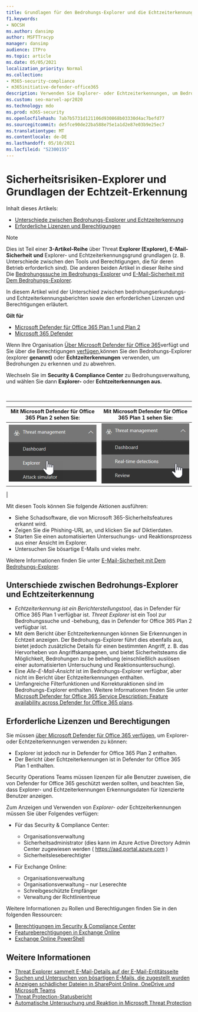 ```yaml
---
title: Grundlagen für den Bedrohungs-Explorer und die Echtzeiterkennung in Microsoft Defender für Office 365
f1.keywords:
- NOCSH
ms.author: dansimp
author: MSFTTracyp
manager: dansimp
audience: ITPro
ms.topic: article
ms.date: 05/05/2021
localization_priority: Normal
ms.collection:
- M365-security-compliance
- m365initiative-defender-office365
description: Verwenden Sie Explorer- oder Echtzeiterkennungen, um Bedrohungen effizient zu untersuchen und darauf zu reagieren.
ms.custom: seo-marvel-apr2020
ms.technology: mdo
ms.prod: m365-security
ms.openlocfilehash: 7ab7b5731d121106d930868b03330d4ac7befd77
ms.sourcegitcommit: de5fce90de22ba588e75e1a1d2e87e03b9e25ec7
ms.translationtype: MT
ms.contentlocale: de-DE
ms.lasthandoff: 05/10/2021
ms.locfileid: "52300155"
---
```

# <a name="threat-explorer-and-real-time-detections-basics"></a>Sicherheitsrisiken-Explorer und Grundlagen der Echtzeit-Erkennung

Inhalt dieses Artikels:

- [Unterschiede zwischen Bedrohungs-Explorer und Echtzeiterkennung](#differences-between-threat-explorer-and-real-time-detections)<br/>
- [Erforderliche Lizenzen und Berechtigungen](#required-licenses-and-permissions)

> [!NOTE]
> Dies ist Teil einer **3-Artikel-Reihe** über Threat **Explorer (Explorer),** **E-Mail-Sicherheit** **und** Explorer- und Echtzeiterkennungsgrund grundlagen (z. B. Unterschiede zwischen den Tools und Berechtigungen, die für deren Betrieb erforderlich sind). Die anderen beiden Artikel in dieser Reihe sind Die [Bedrohungssuche im Bedrohungs-Explorer](threat-hunting-in-threat-explorer.md) und [E-Mail-Sicherheit mit Dem Bedrohungs-Explorer](email-security-in-microsoft-defender.md).

In diesem Artikel wird der Unterschied zwischen bedrohungserkundungs- und Echtzeiterkennungsberichten sowie den erforderlichen Lizenzen und Berechtigungen erläutert.

**Gilt für**
- [Microsoft Defender für Office 365 Plan 1 und Plan 2](defender-for-office-365.md)
- [Microsoft 365 Defender](../defender/microsoft-365-defender.md)

Wenn Ihre Organisation [Über Microsoft Defender für Office 365](defender-for-office-365.md)verfügt und Sie über die Berechtigungen [verfügen,](#required-licenses-and-permissions)können Sie den Bedrohungs-Explorer (explorer **genannt)** oder **Echtzeiterkennungen** verwenden, um Bedrohungen zu erkennen und zu abwehren. 

Wechseln Sie im **Security & Compliance Center** zu Bedrohungsverwaltung, und wählen Sie dann **Explorer-**  oder **Echtzeiterkennungen aus.** 

<br>

****

|Mit Microsoft Defender für Office 365 Plan 2 sehen Sie:|Mit Microsoft Defender für Office 365 Plan 1 sehen Sie:|
|---|---|
|![Bedrohungs-Explorer](../../media/threatmgmt-explorer.png)|![Echtzeiterkennungen](../../media/threatmgmt-realtimedetections.png)|
|

Mit diesen Tools können Sie folgende Aktionen ausführen:

- Siehe Schadsoftware, die von Microsoft 365-Sicherheitsfeatures erkannt wird.
- Zeigen Sie die Phishing-URL an, und klicken Sie auf Diktierdaten.
- Starten Sie einen automatisierten Untersuchungs- und Reaktionsprozess aus einer Ansicht im Explorer.
- Untersuchen Sie bösartige E-Mails und vieles mehr.

Weitere Informationen finden Sie unter [E-Mail-Sicherheit mit Dem Bedrohungs-Explorer](email-security-in-microsoft-defender.md).

## <a name="differences-between-threat-explorer-and-real-time-detections"></a>Unterschiede zwischen Bedrohungs-Explorer und Echtzeiterkennung

- *Echtzeiterkennung ist ein Berichterstellungstool,* das in Defender für Office 365 Plan 1 verfügbar ist. *Threat Explorer* ist ein Tool zur Bedrohungssuche und -behebung, das in Defender for Office 365 Plan 2 verfügbar ist.
- Mit dem Bericht über Echtzeiterkennungen können Sie Erkennungen in Echtzeit anzeigen. Der Bedrohungs-Explorer führt dies ebenfalls aus, bietet jedoch zusätzliche Details für einen bestimmten Angriff, z. B. das [](automated-investigation-response-office.md)Hervorheben von Angriffskampagnen, und bietet Sicherheitsteams die Möglichkeit, Bedrohungen zu be behebung (einschließlich auslösen einer automatisierten Untersuchung und Reaktionsuntersuchung).
- Eine *Alle-E-Mail-Ansicht* ist im Bedrohungs-Explorer verfügbar, aber nicht im Bericht über Echtzeiterkennungen enthalten.
- Umfangreiche Filterfunktionen und Korrekturaktionen sind im Bedrohungs-Explorer enthalten. Weitere Informationen finden Sie unter [Microsoft Defender for Office 365 Service Description: Feature availability across Defender for Office 365 plans](/office365/servicedescriptions/office-365-advanced-threat-protection-service-description#feature-availability-across-advanced-threat-protection-atp-plans).

## <a name="required-licenses-and-permissions"></a>Erforderliche Lizenzen und Berechtigungen

Sie müssen [über Microsoft Defender für Office 365 verfügen,](defender-for-office-365.md) um Explorer- oder Echtzeiterkennungen verwenden zu können:

- Explorer ist jedoch nur in Defender for Office 365 Plan 2 enthalten.
- Der Bericht über Echtzeiterkennungen ist in Defender for Office 365 Plan 1 enthalten.

Security Operations Teams müssen lizenzen für alle Benutzer zuweisen, die von Defender for Office 365 geschützt werden sollten, und beachten Sie, dass Explorer- und Echtzeiterkennungen Erkennungsdaten für lizenzierte Benutzer anzeigen.

Zum Anzeigen und Verwenden von *Explorer- oder* Echtzeiterkennungen müssen Sie über Folgendes verfügen:

- Für das Security & Compliance Center:

  - Organisationsverwaltung
  - Sicherheitsadministrator (dies kann im Azure Active Directory Admin Center zugewiesen werden ( <https://aad.portal.azure.com> )
  - Sicherheitsleseberechtigter

- Für Exchange Online:

  - Organisationsverwaltung
  - Organisationsverwaltung – nur Leserechte
  - Schreibgeschützte Empfänger
  - Verwaltung der Richtlinientreue

Weitere Informationen zu Rollen und Berechtigungen finden Sie in den folgenden Ressourcen:

- [Berechtigungen im Security & Compliance Center](permissions-in-the-security-and-compliance-center.md)
- [Featureberechtigungen in Exchange Online](/exchange/permissions-exo/feature-permissions)
- [Exchange Online PowerShell](/powershell/exchange/exchange-online-powershell)

## <a name="more-information"></a>Weitere Informationen
- [Threat Explorer sammelt E-Mail-Details auf der E-Mail-Entitätsseite](mdo-email-entity-page.md)
- [Suchen und Untersuchen von bösartigen E-Mails, die zugestellt wurden](investigate-malicious-email-that-was-delivered.md)
- [Anzeigen schädlicher Dateien in SharePoint Online, OneDrive und Microsoft Teams](mdo-for-spo-odb-and-teams.md)
- [Threat Protection-Statusbericht](view-email-security-reports.md#threat-protection-status-report)
- [Automatische Untersuchung und Reaktion in Microsoft Threat Protection](automated-investigation-response-office.md)
